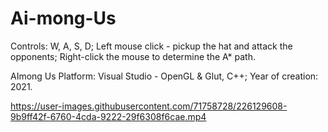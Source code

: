 # Ai-mong-Us

Controls: W, A, S, D; 
Left mouse click - pickup the hat and attack the opponents; 
Right-click the mouse to determine the A* path.

AImong Us 
Platform: Visual Studio - OpenGL & Glut, C++;
Year of creation: 2021.

https://user-images.githubusercontent.com/71758728/226129608-9b9ff42f-6760-4cda-9222-29f6308f6cae.mp4

